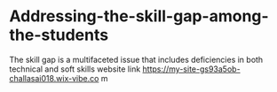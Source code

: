 # Addressing-the-skill-gap-among-the-students
The skill gap is a multifaceted issue that includes deficiencies in both technical and soft skills
website link https://my-site-gs93a5ob-challasai018.wix-vibe.co
m
